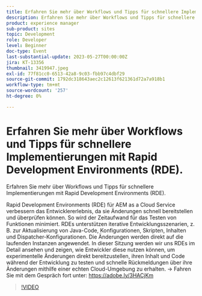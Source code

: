 ```yaml
---
title: Erfahren Sie mehr über Workflows und Tipps für schnellere Implementierungen mit Rapid Development Environments (RDE).
description: Erfahren Sie mehr über Workflows und Tipps für schnellere Bereitstellungen mit Rapid Development Environments (RDE) mit RDE-Umgebungen (Rapid Development Environments), damit AEM Entwicklererlebnis as a Cloud Service verbessert werden kann, indem sie Änderungen schnell bereitstellen und überprüfen können. So wird der Zeitaufwand für das Testen von Funktionen minimiert. RDEs unterstützen iterative Entwicklungsszenarien, z. B. zur Aktualisierung von Java-Code, Konfigurationen, Skripten, Inhalten und Dispatcher-Konfigurationen. Die Änderungen werden direkt auf die laufenden Instanzen angewendet. In dieser Sitzung werden wir uns RDEs im Detail ansehen und zeigen, wie Entwickler diese nutzen können, um experimentelle Änderungen direkt bereitzustellen, ihren Inhalt und Code während der Entwicklung zu testen und schnelle Rückmeldungen über ihre Änderungen mithilfe einer echten Cloud-Umgebung zu erhalten.
product: experience manager
sub-product: sites
topic: Development
role: Developer
level: Beginner
doc-type: Event
last-substantial-update: 2023-05-27T00:00:00Z
jira: KT-13356
thumbnail: 3419947.jpeg
exl-id: 77f81cc0-6513-42a8-9c03-fbb97c4dbf29
source-git-commit: 1792dc318643aec2c12613f621361d72a7a918b1
workflow-type: tm+mt
source-wordcount: '257'
ht-degree: 0%

---
```


# Erfahren Sie mehr über Workflows und Tipps für schnellere Implementierungen mit Rapid Development Environments (RDE).

Erfahren Sie mehr über Workflows und Tipps für schnellere Implementierungen mit Rapid Development Environments (RDE).

Rapid Development Environments (RDE) für AEM as a Cloud Service verbessern das Entwicklererlebnis, da sie Änderungen schnell bereitstellen und überprüfen können. So wird der Zeitaufwand für das Testen von Funktionen minimiert. RDEs unterstützen iterative Entwicklungsszenarien, z. B. zur Aktualisierung von Java-Code, Konfigurationen, Skripten, Inhalten und Dispatcher-Konfigurationen. Die Änderungen werden direkt auf die laufenden Instanzen angewendet. In dieser Sitzung werden wir uns RDEs im Detail ansehen und zeigen, wie Entwickler diese nutzen können, um experimentelle Änderungen direkt bereitzustellen, ihren Inhalt und Code während der Entwicklung zu testen und schnelle Rückmeldungen über ihre Änderungen mithilfe einer echten Cloud-Umgebung zu erhalten. → Fahren Sie mit dem Gespräch fort unter: https://adobe.ly/3HACjKm

>[!VIDEO](https://video.tv.adobe.com/v/3419947/?learn=on)

